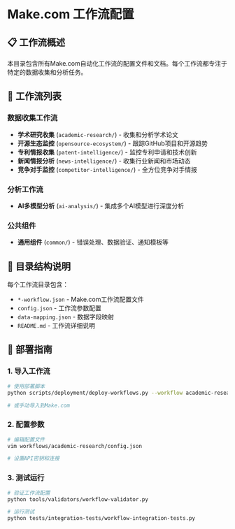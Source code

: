 # Make.com 工作流配置

## 📋 工作流概述

本目录包含所有Make.com自动化工作流的配置文件和文档。每个工作流都专注于特定的数据收集和分析任务。

## 🔄 工作流列表

### 数据收集工作流
- **学术研究收集** (`academic-research/`) - 收集和分析学术论文
- **开源生态监控** (`opensource-ecosystem/`) - 跟踪GitHub项目和开源趋势
- **专利情报收集** (`patent-intelligence/`) - 监控专利申请和技术创新
- **新闻情报分析** (`news-intelligence/`) - 收集行业新闻和市场动态
- **竞争对手监控** (`competitor-intelligence/`) - 全方位竞争对手情报

### 分析工作流
- **AI多模型分析** (`ai-analysis/`) - 集成多个AI模型进行深度分析

### 公共组件
- **通用组件** (`common/`) - 错误处理、数据验证、通知模板等

## 📁 目录结构说明

每个工作流目录包含：
- `*-workflow.json` - Make.com工作流配置文件
- `config.json` - 工作流参数配置
- `data-mapping.json` - 数据字段映射
- `README.md` - 工作流详细说明

## 🚀 部署指南

### 1. 导入工作流
```bash
# 使用部署脚本
python scripts/deployment/deploy-workflows.py --workflow academic-research

# 或手动导入到Make.com
```

### 2. 配置参数
```bash
# 编辑配置文件
vim workflows/academic-research/config.json

# 设置API密钥和连接
```

### 3. 测试运行
```bash
# 验证工作流配置
python tools/validators/workflow-validator.py

# 运行测试
python tests/integration-tests/workflow-integration-tests.py
```
